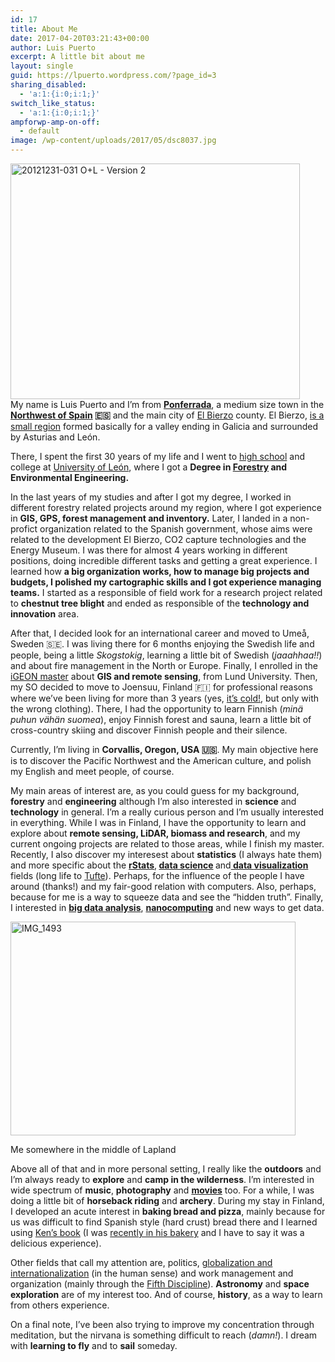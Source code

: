 ```yaml
---
id: 17
title: About Me
date: 2017-04-20T03:21:43+00:00
author: Luis Puerto
excerpt: A little bit about me
layout: single
guid: https://lpuerto.wordpress.com/?page_id=3
sharing_disabled:
  - 'a:1:{i:0;i:1;}'
switch_like_status:
  - 'a:1:{i:0;i:1;}'
ampforwp-amp-on-off:
  - default
image: /wp-content/uploads/2017/05/dsc8037.jpg
---
```

<p style="text-align:left;">
  <img class="  wp-image-250 alignleft" src="http://luisspuerto.net/wp-content/uploads/2017/05/20121231-031-ol-version-21.jpg" alt="20121231-031 O+L - Version 2" width="463" height="377" srcset="http://luisspuerto.net/wp-content/uploads/2017/05/20121231-031-ol-version-21.jpg 1920w, http://luisspuerto.net/wp-content/uploads/2017/05/20121231-031-ol-version-21-300x244.jpg 300w, http://luisspuerto.net/wp-content/uploads/2017/05/20121231-031-ol-version-21-768x625.jpg 768w, http://luisspuerto.net/wp-content/uploads/2017/05/20121231-031-ol-version-21-1024x834.jpg 1024w, http://luisspuerto.net/wp-content/uploads/2017/05/20121231-031-ol-version-21-1216x990.jpg 1216w, http://luisspuerto.net/wp-content/uploads/2017/05/20121231-031-ol-version-21-307x250.jpg 307w" sizes="(max-width: 463px) 100vw, 463px" /><br /> My name is Luis Puerto and I&#8217;m from <strong><a href="https://en.wikipedia.org/wiki/Ponferrada" target="_blank" rel="noopener noreferrer">Ponferrada</a></strong>, a medium size town in the <strong><a href="https://www.google.com/maps/place/Ponferrada,+Le%C3%B3n,+Spain/@41.9308893,-7.7021,7.93z/data=!4m5!3m4!1s0xd30ba8c4ef7b633:0xdc636ce1ab239060!8m2!3d42.5499958!4d-6.598259?hl=en" target="_blank" rel="noopener noreferrer">Northwest of Spain</a> &#x1f1ea;&#x1f1f8;</strong> and the main city of <a href="https://en.wikipedia.org/wiki/El_Bierzo" target="_blank" rel="noopener noreferrer">El Bierzo</a> county. El Bierzo, <a href="http://elpais.com/elpais/2016/10/07/inenglish/1475851411_631393.html" target="_blank" rel="noopener noreferrer">is a small region</a> formed basically for a valley ending in Galicia and surrounded by Asturias and León.
</p>

<p style="text-align:left;">
  There, I spent the first 30 years of my life and I went to  <a href="http://www.iesgilycarrasco.com" target="_blank" rel="noopener noreferrer">high school</a> and college at <a href="https://www.unileon.es" target="_blank" rel="noopener noreferrer">University of León</a>, where I got a <strong>Degree in <a href="https://en.wikipedia.org/wiki/Forestry" target="_blank" rel="noopener noreferrer">Forestry</a> and Environmental Engineering.</strong>
</p>

<p style="text-align:left;">
  In the last years of my studies and after I got my degree, I worked in different forestry related projects around my region, where I got experience in <strong>GIS, GPS, forest management and inventory.</strong> Later, I landed in a non-profict organization related to the Spanish government, whose aims were related to the development El Bierzo, CO2 capture technologies and the Energy Museum. I was there for almost 4 years working in different positions, doing incredible different tasks and getting a great experience. I learned how <strong>a big organization works, how to manage big projects and budgets, I polished my cartographic skills and I got experience managing teams.</strong> I started as a responsible of field work for a research project related to <strong>chestnut tree blight</strong> and ended as responsible of the <strong>technology and innovation</strong> area.
</p>

<p style="text-align:left;">
  After that, I decided look for an international career and moved to Umeå, Sweden &#x1f1f8;&#x1f1ea;. I was living there for 6 months enjoying the Swedish life and people, being a little <em>Skogstokig</em>, learning a little bit of Swedish (<em>jaaahhaa!!</em>) and about fire management in the North or Europe. Finally, I enrolled in the <a href="http://www.igeon.eu" target="_blank" rel="noopener noreferrer">iGEON master</a> about <strong>GIS and remote sensing</strong>, from Lund University. Then, my SO decided to move to Joensuu, Finland &#x1f1eb;&#x1f1ee; for professional reasons where we&#8217;ve been living for more than 3 years (yes, <a href="https://www.flickr.com/photos/luisspuerto/16673834879/in/album-72157649101416244/" target="_blank" rel="noopener noreferrer">it&#8217;s cold!</a>, but only with the wrong clothing). There, I had the opportunity to learn Finnish (<em>minä puhun vähän suomea</em>), enjoy Finnish forest and sauna, learn a little bit of cross-country skiing and discover Finnish people and their silence.
</p>

<p style="text-align:left;">
  Currently, I&#8217;m living in <strong>Corvallis, Oregon, USA &#x1f1fa;&#x1f1f8;</strong>. My main objective here is to discover the Pacific Northwest and the American culture, and polish my English and meet people, of course.
</p>

<p style="text-align:left;">
  My main areas of interest are, as you could guess for my background, <strong>forestry</strong> and <strong>engineering</strong> although I&#8217;m also interested in <strong>science</strong> and <strong>technology</strong> in general. I&#8217;m a really curious person and I&#8217;m usually interested in everything. While I was in Finland, I have the opportunity to learn and explore about <strong>remote sensing, LiDAR, biomass and research</strong>, and my current ongoing projects are related to those areas, while I finish my master. Recently, I also discover my interesest about <strong>statistics</strong> (I always hate them) and more specific about the <a style="font-weight:bold;" href="https://www.r-project.org" target="_blank" rel="noopener noreferrer">rStats</a>,<strong> <a href="https://en.wikipedia.org/wiki/Data_science" target="_blank" rel="noopener noreferrer">data science</a> </strong>and<a href="https://en.wikipedia.org/wiki/Data_visualization" target="_blank" rel="noopener noreferrer"><strong> data </strong><b>visualization</b></a> fields (long life to <a href="https://www.edwardtufte.com/" target="_blank" rel="noopener noreferrer">Tufte</a>). Perhaps, for the influence of the people I have around (thanks!) and my fair-good relation with computers. Also, perhaps, because for me is a way to squeeze data and see the &#8220;hidden truth&#8221;. Finally, I interested in <strong><a href="https://en.wikipedia.org/wiki/Big_data" target="_blank" rel="noopener noreferrer">big data analysis</a></strong>, <strong><a href="https://en.wikipedia.org/wiki/Nanocomputer" target="_blank" rel="noopener noreferrer">nanocomputing</a></strong> and new ways to get data.
</p>

<div id="attachment_256" style="width: 466px" class="wp-caption alignright">
  <img class="alignright  wp-image-256" src="http://luisspuerto.net/wp-content/uploads/2017/05/img_1493.jpg?w=1024" alt="IMG_1493" width="456" height="342" srcset="http://luisspuerto.net/wp-content/uploads/2017/05/img_1493.jpg 2048w, http://luisspuerto.net/wp-content/uploads/2017/05/img_1493-300x225.jpg 300w, http://luisspuerto.net/wp-content/uploads/2017/05/img_1493-768x576.jpg 768w, http://luisspuerto.net/wp-content/uploads/2017/05/img_1493-1024x768.jpg 1024w, http://luisspuerto.net/wp-content/uploads/2017/05/img_1493-480x360.jpg 480w, http://luisspuerto.net/wp-content/uploads/2017/05/img_1493-1216x912.jpg 1216w, http://luisspuerto.net/wp-content/uploads/2017/05/img_1493-333x250.jpg 333w" sizes="(max-width: 456px) 100vw, 456px" />

  <p class="wp-caption-text">
    Me somewhere in the middle of Lapland
  </p>
</div>

<p style="text-align:left;">
  Above all of that and in more personal setting, I really like the <strong>outdoors</strong> and I&#8217;m always ready to <strong>explore</strong> and <strong>camp in the wilderness</strong>. I&#8217;m interested in wide spectrum of <strong>music</strong>, <strong>photography</strong> and <strong><a href="http://www.imdb.com/user/ur19338098/ratings?sort=ratings_date%3Adesc&view=detail&start=1" target="_blank" rel="noopener noreferrer">movies</a></strong> too. For a while, I was doing a little bit of <strong>horseback riding</strong> and <strong>archery</strong>. During my stay in Finland, I developed an acute interest in <strong>baking bread and pizza</strong>, mainly because for us was difficult to find Spanish style (hard crust) bread there and I learned using <a href="http://kensartisan.com" target="_blank" rel="noopener noreferrer">Ken&#8217;s book</a> (I was <a href="https://www.instagram.com/p/BS6vNqLgML3/" target="_blank" rel="noopener noreferrer">recently in his bakery</a> and I have to say it was a delicious experience).
</p>

<p style="text-align:left;">
  Other fields that call my attention are, politics, <a href="https://en.wikipedia.org/wiki/Globalization" target="_blank" rel="noopener noreferrer">globalization and internationalization</a> (in the human sense) and work management and organization (mainly through the <a href="https://en.wikipedia.org/wiki/The_Fifth_Discipline" target="_blank" rel="noopener noreferrer">Fifth Discipline</a>). <strong>Astronomy</strong> and <strong>space exploration</strong> are of my interest too. And of course, <strong>history</strong>, as a way to learn from others experience.
</p>

<p style="text-align:left;">
  On a final note, I&#8217;ve been also trying to improve my concentration through meditation, but the nirvana is something difficult to reach (<em>damn!</em>). I dream with <strong>learning to fly</strong> and to <strong>sail</strong> someday.
</p>

<p style="text-align:left;">